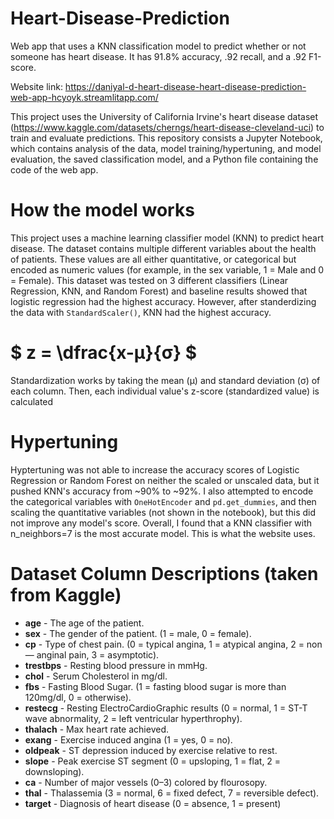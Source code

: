# Heart-Disease-Prediction
Web app that uses a KNN classification model to predict whether or not someone has heart disease. It has 91.8% accuracy, .92 recall, and a .92 F1-score.

Website link: https://daniyal-d-heart-disease-heart-disease-prediction-web-app-hcyoyk.streamlitapp.com/

This project uses the University of California Irvine's heart disease dataset (https://www.kaggle.com/datasets/cherngs/heart-disease-cleveland-uci) to train and evaluate predictions. This repository consists a Jupyter Notebook, which contains analysis of the data, model training/hypertuning, and model evaluation, the saved classification model, and a Python file containing the code of the web app.

# How the model works
This project uses a machine learning classifier model (KNN) to predict heart disease. The dataset contains multiple different variables about the health of patients. These values are all either quantitative, or categorical but encoded as numeric values (for example, in the sex variable, 1 = Male and 0 = Female). This dataset was tested on 3 different classifiers (Linear Regression, KNN, and Random Forest) and baseline results showed that logistic regression had the highest accuracy. However, after standerdizing the data with `StandardScaler()`, KNN had the highest accuracy. 

# $ z = \dfrac{x-μ}{σ} $

Standardization works by taking the mean (μ) and standard deviation (σ) of each column. Then, each individual value's z-score (standardized value) is calculated

# Hypertuning
Hyptertuning was not able to increase the accuracy scores of Logistic Regression or Random Forest on neither the scaled or unscaled data, but it pushed KNN's accuracy from ~90% to ~92%. I also attempted to encode the categorical variables with `OneHotEncoder` and `pd.get_dummies`, and then scaling the quantitative variables (not shown in the notebook), but this did not improve any model's score. Overall, I found that a KNN classifier with n_neighbors=7 is the most accurate model. This is what the website uses.

# Dataset Column Descriptions (taken from Kaggle)
* **age** - The age of the patient.
* **sex** - The gender of the patient. (1 = male, 0 = female).
* **cp** - Type of chest pain. (0 = typical angina, 1 = atypical angina, 2 = non — anginal pain, 3 = asymptotic).
* **trestbps** - Resting blood pressure in mmHg.
* **chol** - Serum Cholesterol in mg/dl.
* **fbs** - Fasting Blood Sugar. (1 = fasting blood sugar is more than 120mg/dl, 0 = otherwise).
* **restecg** - Resting ElectroCardioGraphic results (0 = normal, 1 = ST-T wave abnormality, 2 = left ventricular hyperthrophy).
* **thalach** - Max heart rate achieved.
* **exang** - Exercise induced angina (1 = yes, 0 = no).
* **oldpeak** - ST depression induced by exercise relative to rest.
* **slope** - Peak exercise ST segment (0 = upsloping, 1 = flat, 2 = downsloping).
* **ca** - Number of major vessels (0–3) colored by flourosopy.
* **thal** - Thalassemia (3 = normal, 6 = fixed defect, 7 = reversible defect).
* **target** - Diagnosis of heart disease (0 = absence, 1 = present)
